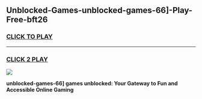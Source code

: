 
## Unblocked-Games-unblocked-games-66]-Play-Free-bft26
<h3>
<a href="https://premium76.site?title=unblocked-games-66]&ref=10A">CLICK TO PLAY</a></h3>
<hr>

<h3>
<a href="https://premium76.site?title=unblocked-games-66]&ref=10A">CLICK 2 PLAY</a>
  
</h3>

<a href="https://premium76.site?title=unblocked-games-66]&ref=10A"><img src="https://clearcache.store/games.png"></a>


**unblocked-games-66] games unblocked: Your Gateway to Fun and Accessible Online Gaming**
